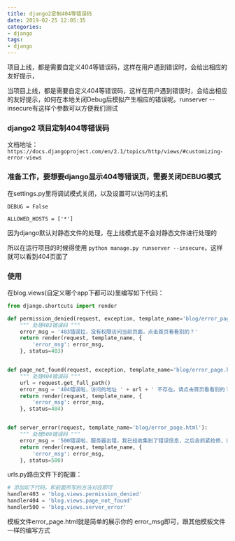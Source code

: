 ```yaml
---
title: django2定制404等错误码
date: 2019-02-25 12:05:35
categories:
- django
tags:
- django
---
```


项目上线，都是需要自定义404等错误码，这样在用户遇到错误时，会给出相应的友好提示，

当项目上线，都是需要自定义404等错误码，这样在用户遇到错误时，会给出相应的友好提示，如何在本地关闭Debug后模拟产生相应的错误呢。runserver --insecure有这样个参数可以方便我们测试



### django2 项目定制404等错误码

文档地址：`https://docs.djangoproject.com/en/2.1/topics/http/views/#customizing-error-views`

### 准备工作，要想要django显示404等错误页，需要关闭DEBUG模式

在settings.py里将调试模式关闭，以及设置可以访问的主机

```
DEBUG = False

ALLOWED_HOSTS = ['*']
```

因为django默认对静态文件的处理，在上线模式是不会对静态文件进行处理的

所以在运行项目的时候得使用 `python manage.py runserver --insecure`，这样就可以看到404页面了

### 使用

在blog.views(自定义哪个app下都可以)里编写如下代码：

```python
from django.shortcuts import render

def permission_denied(request, exception, template_name='blog/error_page.html'):
    """ 处理403错误码 """
    error_msg = '403错误拉，没有权限访问当前页面，点击首页看看别的？'
    return render(request, template_name, {
        'error_msg': error_msg,
    }, status=403)


def page_not_found(request, exception, template_name='blog/error_page.html'):
    """ 处理404错误码 """
    url = request.get_full_path()
    error_msg = '404错误啦，访问的地址 ' + url + ' 不存在。请点击首页看看别的？'
    return render(request, template_name, {
        'error_msg': error_msg,
    }, status=404)


def server_error(request, template_name='blog/error_page.html'):
    """ 处理500错误码 """
    error_msg = '500错误啦，服务器出错，我已经收集到了错误信息，之后会抓紧抢修，请点击首页看看别的？'
    return render(request, template_name, {
        'error_msg': error_msg,
    }, status=500)
```

urls.py路由文件下的配置：

```python
# 添加如下代码，和前面所写的方法对应即可
handler403 = 'blog.views.permission_denied'
handler404 = 'blog.views.page_not_found'
handler500 = 'blog.views.server_error'
```

模板文件error_page.html就是简单的展示你的 error_msg即可，跟其他模板文件一样的编写方式